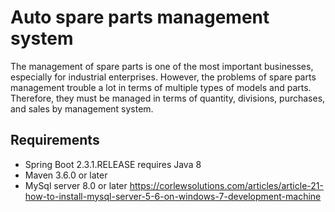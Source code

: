 # Auto spare parts management system
The management of spare parts is one of the most important businesses, especially for industrial enterprises. However, the problems of spare parts management trouble a lot in terms of multiple types of models and parts. Therefore, they must be managed in terms of quantity, divisions, purchases, and sales by management system.
## Requirements
* Spring Boot 2.3.1.RELEASE requires Java 8 
* Maven 3.6.0 or later
* MySql server 8.0 or later  https://corlewsolutions.com/articles/article-21-how-to-install-mysql-server-5-6-on-windows-7-development-machine


